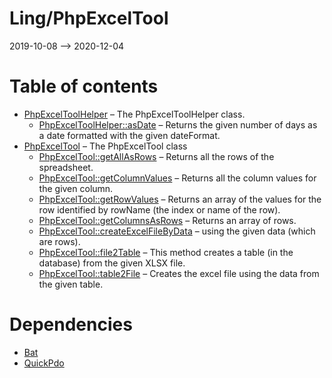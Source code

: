 Ling/PhpExcelTool
================
2019-10-08 --> 2020-12-04




Table of contents
===========

- [PhpExcelToolHelper](https://github.com/lingtalfi/PhpExcelTool/blob/master/doc/api/Ling/PhpExcelTool/Helper/PhpExcelToolHelper.md) &ndash; The PhpExcelToolHelper class.
    - [PhpExcelToolHelper::asDate](https://github.com/lingtalfi/PhpExcelTool/blob/master/doc/api/Ling/PhpExcelTool/Helper/PhpExcelToolHelper/asDate.md) &ndash; Returns the given number of days as a date formatted with the given dateFormat.
- [PhpExcelTool](https://github.com/lingtalfi/PhpExcelTool/blob/master/doc/api/Ling/PhpExcelTool/PhpExcelTool.md) &ndash; The PhpExcelTool class
    - [PhpExcelTool::getAllAsRows](https://github.com/lingtalfi/PhpExcelTool/blob/master/doc/api/Ling/PhpExcelTool/PhpExcelTool/getAllAsRows.md) &ndash; Returns all the rows of the spreadsheet.
    - [PhpExcelTool::getColumnValues](https://github.com/lingtalfi/PhpExcelTool/blob/master/doc/api/Ling/PhpExcelTool/PhpExcelTool/getColumnValues.md) &ndash; Returns all the column values for the given column.
    - [PhpExcelTool::getRowValues](https://github.com/lingtalfi/PhpExcelTool/blob/master/doc/api/Ling/PhpExcelTool/PhpExcelTool/getRowValues.md) &ndash; Returns an array of the values for the row identified by rowName (the index or name of the row).
    - [PhpExcelTool::getColumnsAsRows](https://github.com/lingtalfi/PhpExcelTool/blob/master/doc/api/Ling/PhpExcelTool/PhpExcelTool/getColumnsAsRows.md) &ndash; Returns an array of rows.
    - [PhpExcelTool::createExcelFileByData](https://github.com/lingtalfi/PhpExcelTool/blob/master/doc/api/Ling/PhpExcelTool/PhpExcelTool/createExcelFileByData.md) &ndash; using the given data (which are rows).
    - [PhpExcelTool::file2Table](https://github.com/lingtalfi/PhpExcelTool/blob/master/doc/api/Ling/PhpExcelTool/PhpExcelTool/file2Table.md) &ndash; This method creates a table (in the database) from the given XLSX file.
    - [PhpExcelTool::table2File](https://github.com/lingtalfi/PhpExcelTool/blob/master/doc/api/Ling/PhpExcelTool/PhpExcelTool/table2File.md) &ndash; Creates the excel file using the data from the given table.


Dependencies
============
- [Bat](https://github.com/lingtalfi/Bat)
- [QuickPdo](https://github.com/lingtalfi/QuickPdo)


